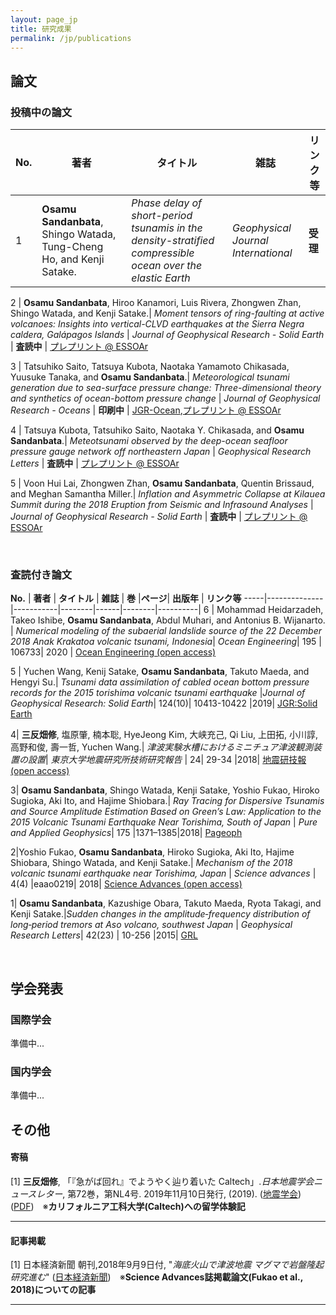 ```yaml
---
layout: page_jp
title: 研究成果
permalink: /jp/publications
---
```


## <strong> 論文　</strong>
### <strong> 投稿中の論文 </strong>

**No.** | **著者** | **タイトル** | **雑誌** | **リンク等**
-----|--------------|-----------|--------|----------|
1 | **Osamu Sandanbata**, Shingo Watada, Tung-Cheng Ho, and Kenji Satake.| *Phase delay of short-period tsunamis in the density-stratified compressible ocean over the elastic Earth* | *Geophysical Journal International* | **受理** | |

2 | **Osamu Sandanbata**, Hiroo Kanamori, Luis Rivera, Zhongwen Zhan, Shingo Watada, and Kenji Satake.| *Moment tensors of ring-faulting at active volcanoes: Insights into vertical-CLVD earthquakes at the Sierra Negra caldera, Galápagos Islands* | *Journal of Geophysical Research - Solid Earth* | **査読中** |  [プレプリント @ ESSOAr](https://www.essoar.org/doi/10.1002/essoar.10505947.1)

3 | Tatsuhiko Saito, Tatsuya Kubota, Naotaka Yamamoto Chikasada, Yuusuke Tanaka, and **Osamu Sandanbata**.| *Meteorological tsunami generation due to sea-surface pressure change: Three-dimensional theory and synthetics of ocean-bottom pressure change* | *Journal of Geophysical Research - Oceans* | **印刷中** | [JGR-Ocean](https://agupubs.onlinelibrary.wiley.com/doi/abs/10.1029/2020JC017011),[プレプリント @ ESSOAr](https://www.essoar.org/doi/10.1002/essoar.10504961.1)

4 | Tatsuya Kubota, Tatsuhiko Saito, Naotaka Y. Chikasada, and **Osamu Sandanbata**.| *Meteotsunami observed by the deep-ocean seafloor pressure gauge network off northeastern Japan* | *Geophysical Research Letters* | **査読中** | [プレプリント @ ESSOAr](https://www.essoar.org/doi/10.1002/essoar.10506159.1)

5 | Voon Hui Lai, Zhongwen Zhan, **Osamu Sandanbata**, Quentin Brissaud, and Meghan Samantha Miller.| *Inflation and Asymmetric Collapse at Kilauea Summit during the 2018 Eruption from Seismic and Infrasound Analyses* | *Journal of Geophysical Research - Solid Earth* | **査読中** | [プレプリント @ ESSOAr](https://www.essoar.org/doi/abs/10.1002/essoar.10506637.1)

<br/>

### <strong> 査読付き論文 </strong>

**No.** | **著者** | **タイトル** | **雑誌** | **巻** |**ページ**| **出版年** | **リンク等**
-----|--------------|-----------|--------|------|--------|----------|
6 | Mohammad Heidarzadeh, Takeo Ishibe, **Osamu Sandanbata**, Abdul Muhari, and Antonius B. Wijanarto. | *Numerical modeling of the subaerial landslide source of the 22 December 2018 Anak Krakatoa volcanic tsunami, Indonesia*| *Ocean Engineering*| 195 | 106733| 2020 | [Ocean Engineering (open access)](https://www.sciencedirect.com/science/article/pii/S0029801819308431)

5 | Yuchen Wang, Kenij Satake, **Osamu Sandanbata**, Takuto Maeda, and Hengyi Su.| *Tsunami data assimilation of cabled ocean bottom pressure records for the 2015 torishima volcanic tsunami earthquake* |*Journal of Geophysical Research: Solid Earth*| 124(10)| 10413-10422 |2019| [JGR:Solid Earth](https://agupubs.onlinelibrary.wiley.com/doi/full/10.1029/2019JB018056)

4| **三反畑修**, 塩原肇, 楠本聡, HyeJeong Kim, 大峡充己, Qi Liu, 上田拓, 小川諄, 高野和俊, 壽一哲, Yuchen Wang.| *津波実験水槽におけるミニチュア津波観測装置の設置*| *東京大学地震研究所技術研究報告* | 24| 29-34 |2018| [地震研技報 (open access)](http://www.eri.u-tokyo.ac.jp/GIHOU/archive/24_029-034.pdf)

3| **Osamu Sandanbata**, Shingo Watada, Kenji Satake, Yoshio Fukao, Hiroko Sugioka, Aki Ito, and Hajime Shiobara.| *Ray Tracing for Dispersive Tsunamis and Source Amplitude Estimation Based on Green’s Law: Application to the 2015 Volcanic Tsunami Earthquake Near Torishima, South of Japan* | *Pure and Applied Geophysics*| 175 |1371–1385|2018|  [Pageoph](https://doi.org/10.1007/s00024-017-1746-0)

2|Yoshio Fukao, **Osamu Sandanbata**, Hiroko Sugioka, Aki Ito, Hajime Shiobara, Shingo Watada, and Kenji Satake.| *Mechanism of the 2018 volcanic tsunami earthquake near Torishima, Japan* | *Science advances* | 4(4) |eaao0219| 2018| [Science Advances (open access)](https://doi.org/10.1126/sciadv.aao0219)

1| **Osamu Sandanbata**, Kazushige Obara, Takuto Maeda, Ryota Takagi, and Kenji Satake.|*Sudden changes in the amplitude‐frequency distribution of long‐period tremors at Aso volcano, southwest Japan* | *Geophysical Research Letters*| 42(23) | 10-256 |2015| [GRL](https://doi.org/10.1002/2015GL066443)

<br/>

<!-- ---


[6] Mohammad Heidarzadeh, Takeo Ishibe, **Osamu Sandanbata**, Abdul Muhari, and Antonius B. Wijanarto. "Numerical modeling of the subaerial landslide source of the 22 December 2018 Anak Krakatoa volcanic tsunami, Indonesia". *Ocean Engineering*, 195 (2020): 106733, doi:10.1016/j.oceaneng.2019.106733. [Ocean Engineering (open access)](https://www.sciencedirect.com/science/article/pii/S0029801819308431)

[5] Yuchen Wang, Kenij Satake, **Osamu Sandanbata**, Takuto Maeda, and Hengyi Su. "Tsunami data assimilation of cabled ocean bottom pressure records for the 2015 torishima volcanic tsunami earthquake". *Journal of Geophysical Research: Solid Earth*, 124, no. 10 (2019): 10413-10422, doi:10.1029/2019JB018056. [JGR:Solid Earth](https://agupubs.onlinelibrary.wiley.com/doi/full/10.1029/2019JB018056)

**[4]** **Osamu Sandanbata**, Hajime Sshiobara, Satoshi Kusumoto, HyeJeong Kim,
Atsuki Oba, Qi Liu, Taku Ueda, Makoto Ogawa, Kazutoshi Takano, Ittetsu Kotobuki, and Yuchen Wang. "Equipment of Miniature Instruments to Measure Tsunami Waves
in an Experimental Tank" (in Japanese). *Technical Research Report, Earthquake Research Institute, the University of Tokyo*, 24, 29-34 (2018). [ERI (open access)](http://www.eri.u-tokyo.ac.jp/GIHOU/archive/24_029-034.pdf)

**[3]** **Osamu Sandanbata**, Shingo Watada, Kenji Satake, Yoshio Fukao, Hiroko Sugioka, Aki Ito, and Hajime Shiobara. "Ray Tracing for Dispersive Tsunamis and Source Amplitude Estimation Based on Green’s Law: Application to the 2015 Volcanic Tsunami Earthquake Near Torishima, South of Japan". *Pure and Applied Geophysics*, 175 (2018): 1371–1385, doi:10.1007/s00024-017-1746-0. [Pageoph](https://doi.org/10.1007/s00024-017-1746-0)

[2] Yoshio Fukao, **Osamu Sandanbata**, Hiroko Sugioka, Aki Ito, Hajime Shiobara, Shingo Watada, and Kenji Satake. "Mechanism of the 2018 volcanic tsunami earthquake near Torishima, Japan". *Science advances*, 4, no. 4 (2018): eaao0219, doi:10.1126/sciadv.aao0219. [Science Advances (open access)](https://doi.org/10.1126/sciadv.aao0219)

**[1]** **Osamu Sandanbata**, Kazushige Obara, Takuto Maeda, Ryota Takagi, and Kenji Satake. "Sudden changes in the amplitude‐frequency distribution of long‐period tremors at Aso volcano, southwest Japan." *Geophysical Research Letters*, 42, no. 23 (2015): 10-256, doi:10.1002/2015GL066443. [GRL](https://doi.org/10.1002/2015GL066443) -->


## <strong> 学会発表 </strong>
### <strong> 国際学会 </strong>

準備中...




### <strong> 国内学会 </strong>

準備中...




## <strong> その他 </strong>
#### <strong>寄稿</strong>
[1] **三反畑修**, 「『急がば回れ』でようやく辿り着いた Caltech」.*日本地震学会ニュースレター*, 第72巻，第NL4号. 2019年11月10日発行, (2019). ([地震学会](https://www.zisin.jp/publications/news72.html)) ([PDF](/assets/publications/SSJ_newsletter.pdf))　※**カリフォルニア工科大学(Caltech)への留学体験記**

---
#### <strong>記事掲載</strong>
[1] 日本経済新聞 朝刊,2018年9月9日付, "*海底火山で津波地震 マグマで岩盤隆起 研究進む*" ([日本経済新聞](https://www.nikkei.com/article/DGKKZO35107340X00C18A9MY1000/))　※**Science Advances誌掲載論文(Fukao et al., 2018)についての記事**

---
